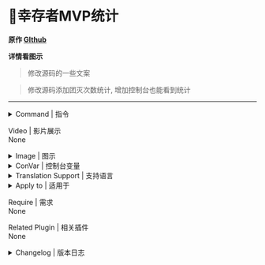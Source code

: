 # 📌幸存者MVP统计

**原作 [GIthub](https://github.com/umlka/l4d2/blob/main/survivor_mvp/survivor_mvp.sp)**

**详情看图示**

> 修改源码的一些文案

> 修改源码添加团灭次数统计, 增加控制台也能看到统计
---
<details><summary>Command | 指令</summary>

|指令|功能|权限|
|-|-|-|
|`!mvp`|即时显示幸存者MVP统计信息|Console|
</details>

Video | 影片展示
<br>None

<details><summary>Image | 图示</summary>

幸存者MVP统计:

![survivor_mvp.smx](imgs/01.png)<br>

![survivor_mvp.smx](imgs/02.png)<br>

幸存者Tank MVP统计:

![survivor_mvp.smx](imgs/03.png)
</details>

<details><summary>ConVar | 控制台变量</summary>

cfg/sourcemod/survivor_mvp.cfg
```sourcepawn
// 轮播时间间隔
// Default: "240.0"
// sm_mvp_time "240.0"
```
</details>

<details><summary>Translation Support | 支持语言</summary>

```
简体中文
```
</details>

<details><summary>Apply to | 适用于</summary>

```php
L4D2
```
</details>

Require | 需求
<br>None

Related Plugin | 相关插件
<br>None

<details><summary>Changelog | 版本日志</summary>

- 2023.12.24
	- 修改规范插件名字
	- 添加团灭次数统计, `OnMapEnd()` 清空团灭计数
	- 分别在团灭次数0-20-50有不同的if判断, 从而输出不同语句

- 2024.1.13
	- 修复因 "战役回合重开延迟时间控制" 插件导致的计数问题
	- 添加第5次团灭输出不同语句
	
- 2024.2.09
	- 增加控制台也能看到统计
	- 注释删除生还者的统计百分比
	- 优化colors
</details>